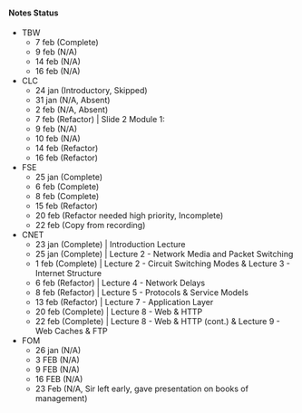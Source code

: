 #### Notes Status
- TBW
	- 7 feb (Complete)
	- 9 feb (N/A)
	- 14 feb (N/A)
	- 16 feb (N/A)
- CLC
	- 24 jan (Introductory, Skipped)
	- 31 jan (N/A, Absent)
	- 2 feb (N/A, Absent)
	- 7 feb (Refactor) | Slide 2 Module 1: 
	- 9 feb (N/A)
	- 10 feb (N/A)
	- 14 feb (Refactor)
	- 16 feb (Refactor)
- FSE
	- 25 jan (Complete)
	- 6 feb (Complete)
	- 8 feb (Complete)
	- 15 feb (Refactor)
	- 20 feb (Refactor needed high priority, Incomplete)
	- 22 feb (Copy from recording)
- CNET
	- 23 jan (Complete) | Introduction Lecture
	- 25 jan (Complete) | Lecture 2 - Network Media and Packet Switching
	- 1 feb (Complete) | Lecture 2 - Circuit Switching Modes & Lecture 3 - Internet Structure
	- 6 feb (Refactor) | Lecture 4 - Network Delays
	- 8 feb (Refactor) | Lecture 5 - Protocols & Service Models
	- 13 feb (Refactor) | Lecture 7 - Application Layer
	- 20 feb (Complete) | Lecture 8 - Web & HTTP
	- 22 feb (Complete) | Lecture 8 - Web & HTTP (cont.) & Lecture 9 - Web Caches & FTP
- FOM
	- 26 jan (N/A)
	- 3 FEB (N/A)
	- 9 FEB (N/A)
	- 16 FEB (N/A)
	- 23 Feb (N/A, Sir left early, gave presentation on books of management)